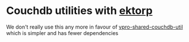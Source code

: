 # Couchdb utilities with [ektorp](https://github.com/helun/Ektorp)

We don't really use this any more in favour of [vpro-shared-couchdb-util](../vpro-shared-couchdb-util) which is simpler and has fewer dependencies

